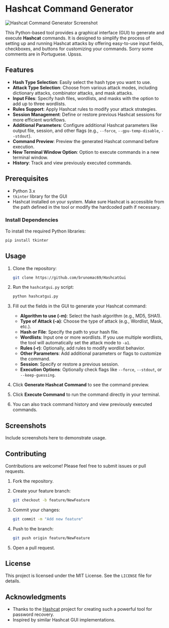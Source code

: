 
# Hashcat Command Generator

![Hashcat Command Generator Screenshot](screenshot_1.png.png)

This Python-based tool provides a graphical interface (GUI) to generate and execute **Hashcat** commands. It is designed to simplify the process of setting up and running Hashcat attacks by offering easy-to-use input fields, checkboxes, and buttons for customizing your commands.
Sorry some comments are in Portuguese. Upsss.

## Features

- **Hash Type Selection**: Easily select the hash type you want to use.
- **Attack Type Selection**: Choose from various attack modes, including dictionary attacks, combinator attacks, and mask attacks.
- **Input Files**: Specify hash files, wordlists, and masks with the option to add up to three wordlists.
- **Rules Support**: Apply Hashcat rules to modify your attack strategies.
- **Session Management**: Define or restore previous Hashcat sessions for more efficient workflows.
- **Additional Parameters**: Configure additional Hashcat parameters like output file, session, and other flags (e.g., `--force`, `--gpu-temp-disable`, `--stdout`).
- **Command Preview**: Preview the generated Hashcat command before execution.
- **New Terminal Window Option**: Option to execute commands in a new terminal window.
- **History**: Track and view previously executed commands.

## Prerequisites

- Python 3.x
- `tkinter` library for the GUI
- Hashcat installed on your system. Make sure Hashcat is accessible from the path defined in the tool or modify the hardcoded path if necessary.

### Install Dependencies

To install the required Python libraries:

```bash
pip install tkinter
```

## Usage

1. Clone the repository:

    ```bash
    git clone https://github.com/brunomac69/HashcatGui
    ```

2. Run the `hashcatgui.py` script:

    ```bash
    python hashcatgui.py
    ```

3. Fill out the fields in the GUI to generate your Hashcat command:
   - **Algorithm to use (-m)**: Select the hash algorithm (e.g., MD5, SHA1).
   - **Type of Attack (-a)**: Choose the type of attack (e.g., Wordlist, Mask, etc.).
   - **Hash or File**: Specify the path to your hash file.
   - **Wordlists**: Input one or more wordlists. If you use multiple wordlists, the tool will automatically set the attack mode to `-a1`.
   - **Rules (-r)**: Optionally, add rules to modify wordlist behavior.
   - **Other Parameters**: Add additional parameters or flags to customize the command.
   - **Session**: Specify or restore a previous session.
   - **Execution Options**: Optionally check flags like `--force`, `--stdout`, or `--keep-guessing`.

4. Click **Generate Hashcat Command** to see the command preview.
5. Click **Execute Command** to run the command directly in your terminal.
6. You can also track command history and view previously executed commands.

## Screenshots

Include screenshots here to demonstrate usage.

## Contributing

Contributions are welcome! Please feel free to submit issues or pull requests.

1. Fork the repository.
2. Create your feature branch:

    ```bash
    git checkout -b feature/NewFeature
    ```

3. Commit your changes:

    ```bash
    git commit -m "Add new feature"
    ```

4. Push to the branch:

    ```bash
    git push origin feature/NewFeature
    ```

5. Open a pull request.

## License

This project is licensed under the MIT License. See the `LICENSE` file for details.

## Acknowledgments

- Thanks to the [Hashcat](https://hashcat.net/hashcat/) project for creating such a powerful tool for password recovery.
- Inspired by similar Hashcat GUI implementations.
